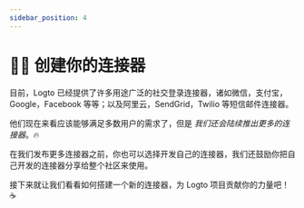 ```yaml
---
sidebar_position: 4
---
```


# 🧑‍🔬 创建你的连接器

目前，Logto 已经提供了许多用途广泛的社交登录连接器，诸如微信，支付宝，Google，Facebook 等等；以及阿里云，SendGrid，Twilio 等短信邮件连接器。

他们现在来看应该能够满足多数用户的需求了，但是 _我们还会陆续推出更多的连接器_。:fire:

在我们发布更多连接器之前，你也可以选择开发自己的连接器，我们还鼓励你把自己开发的连接器分享给整个社区来使用。

接下来就让我们看看如何搭建一个新的连接器，为 Logto 项目贡献你的力量吧！:coffee:
